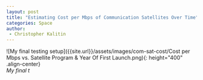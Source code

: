 ```yaml
---
layout: post
title: "Estimating Cost per Mbps of Communication Satellites Over Time"
categories: Space
author:
 - Christopher Kalitin
---
```

<head>
    <meta property="og:image" content="{{site.url}}/assets/images/com-sat-cost/Cost per Mbps vs. Satellite Program & Year Of First Launch.png">
</head>

![My final testing setup]({{site.url}}/assets/images/com-sat-cost/Cost per Mbps vs. Satellite Program & Year Of First Launch.png){: height="400" .align-center}  
<i>My final t</i>